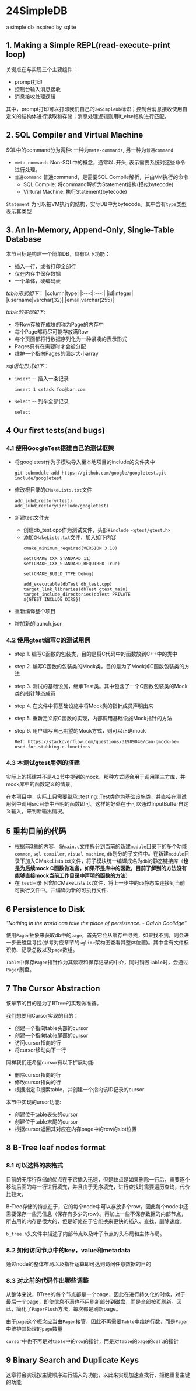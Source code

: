 # 24SimpleDB
a simple db inspired by sqlite

## 1. Making a Simple REPL(read-execute-print loop)
关键点在与实现三个主要组件：
* prompt打印
* 控制台输入消息接收
* 消息接收处理逻辑

其中，prompt打印可以打印我们自己的`24SimpleDb`标识；控制台消息接收使用自定义的结构体进行读取和存储；消息处理逻辑则用if_else结构进行匹配。

## 2. SQL Compiler and Virtual Machine
SQL中的command分为两种: 一种为`meta-commands`, 另一种为`普通command`
* `meta-commands`  Non-SQL中的概念，通常以`.`开头; 表示需要系统对这些命令进行处理。
* `普通command` 普通command，是需要SQL Compile解析，并由VM执行的命令
  * SQL Compile: 将command解析为Statement结构(模拟bytecode)
  * Virtural Machine: 执行Statement(bytecode)

`Statement` 为可以被VM执行的结构，实际DB中为bytecode。其中含有`type`类型表示其类型

## 3. An In-Memory, Append-Only, Single-Table Database
本节目标是构建一个简单DB，具有以下功能：
* 插入一行，或者打印全部行
* 仅在内存中保存数据
* 一个单体，硬编码表 

*table形式如下*：
|column|type|
|:---:|:---:|
|id|integer|
|username|varchar(32)|
|email|varchar(255)|


*table的实现如下*:
* 将Row存放在成块的称为Page的内存中
* 每个Page都将尽可能存放满Row
* 每个页面都将行数据序列化为一种紧凑的表示形式
* Pages只有在需要时才会被分配
* 维护一个指向Pages的固定大小array

*sql语句形式如下*：
* `insert` -- 插入一条记录

  `insert 1 cstack foo@bar.com`
* `select` -- 列举全部记录
  
  `select`

## 4 Our first tests(and bugs)
### 4.1 使用GoogleTest搭建自己的测试框架
* 将googletest作为子模块导入至本地项目的include的文件夹中

  `git submodule add https://github.com/google/googletest.git include/googletest`
* 修改根目录的`CMakeLists.txt`文件

    ```
    add_subdirectory(test)
    add_subdirectory(include/googletest)
    ```
* 新建test文件夹
  * 创建db_test.cpp作为测试文件，头部`#include <gtest/gtest.h>`
  * 添加`CMakeLists.txt`文件，加入如下内容
    ```
    cmake_minimum_required(VERSION 3.10)

    set(CMAKE_CXX_STANDARD 11)
    set(CMAKE_CXX_STANDARD_REQUIRED True)

    set(CMAKE_BUILD_TYPE Debug)

    add_executable(dbTest db_test.cpp)
    target_link_libraries(dbTest gtest_main)
    target_include_directories(dbTest PRIVATE ${GTEST_INCLUDE_DIRS})
    ```
* 重新编译整个项目
* 增加新的launch.json
### 4.2 **使用gtest编写C的测试用例**
* step 1. 编写C函数的包装类，目的是将C代码中的函数放到C++中的类中
* step 2. 编写C函数的包装类的Mock类，目的是为了Mock掉C函数包装类的方法
* step 3. 测试的基础设施，继承Test类。其中包含了一个C函数包装类的Mock类的指针静态成员
* step 4. 在文件中将基础设施中将Mock类的指针成员声明出来
* step 5. 重新定义原C函数的实现，内部调用基础设施Mock指针的方法
* step 6. 用户编写自己期望的Mock方式，则可以正确mock

  `Ref: https://stackoverflow.com/questions/31989040/can-gmock-be-used-for-stubbing-c-functions`
### 4.3 **本测试gtest用例的搭建**
实际上的搭建并不是4.2节中提到的mock，那种方式适合用于调用第三方库，并mock库中的函数定义的情景。 

在本项目中，实际上只需要继承::testing::Test类作为基础设施类，并直接在测试用例中调用src目录中声明的函数即可。这样的好处在于可以通过InputBuffer自定义输入，来判断输出情况。

## 5 重构目前的代码
* 根据前3章的内容，将`main.c`文件拆分到当前的新建`module`目录下的多个功能`common`, `sql compiler`, `visual machine`, `db`划分的子文件中。在新建`module`目录下加入CMakeLists.txt文件，将子模块统一编译成名为`db`的静态链接库（**也是为后续mock C函数做准备，如果不是库中的函数，目前了解到的方法没有能够直接mock当前工作目录中声明的函数的方法**）
* 在 `test`目录下增加CMakeLists.txt文件，将上一步中的`db`静态库连接到当前可执行文件中。并编译为新的可执行文件.

## 6 Persistence to Disk
*"Nothing in the world can take the place of persistence. - Calvin Coolidge"* 

使用`Pager`抽象来获取db中的`page`，首先它会从缓存中寻找，如果找不到，则会进一步去磁盘寻找(参考对应章节的`sqlite`架构图查看其整体位置)。其中含有文件标识符、记录总数以及`page`数组。 

`Table`中保存`Pager`指针作为其读取和保存记录的中介，同时销毁`Table`时，会通过`Pager`刷盘。

## 7 The Cursor Abstraction
该章节的目的是为了BTree的实现做准备。

我们想要用Cursor实现的目的：
* 创建一个指向table头部的cursor
* 创建一个指向table尾部的cursor
* 访问cursor指向的行
* 将cursor移动向下一行

同样我们还希望cursor有以下扩展功能:
* 删除cursor指向的行
* 修改cursor指向的行
* 根据指定ID搜索table，并创建一个指向该ID记录的cursor

本节中实现的ursor功能:
* 创建位于table表头的cursor
* 创建位于table末尾的cursor
* 根据cursor返回其对应在内存page中的row的slot位置

## 8 B-Tree leaf nodes format
### 8.1 可以选择的表格式
目前的无序行存储的优点在于它插入迅速，但是缺点是如果删除一行后，需要逐个移动后面的每一行进行填充，并且由于无序填充，进行查找时需要遍历查询，代价比较大。 

B-Tree存储的特点在于，它的每个node中可以存放多个row，因此每个node中还需要保存一些元信息（保存有多少的row）。再加上一些不保存数据的内部节点，所占用的内存是很大的，但是好处在于它能换来更快的插入、查找、删除速度。

`b_tree.h`头文件中描述了内部节点以及叶子节点的头布局和主体布局。

### 8.2 如何访问节点中的key，value和metadata
通过node的整体布局以及指针运算即可达到访问任意数据的目的

### 8.3 对之前的代码作出哪些调整
从整体来说，BTree的每个节点都是一个page，因此在进行持久化的时候，对于最后一个page，即使信息不满也不用刷新部分到磁盘，而是全部按页刷新。因此，简化了`PagerFlush`方法，每次都是刷新page。 

由于`page`这个概念应当由`Pager`接管，因此不再需要`Table`中维护行数，而是`Pager`中维护其处理的`page`数量 

`cursor`中也不再是对`table`中的`row`的指针，而是对`table`的`page`的`cell`的指针

## 9 Binary Search and Duplicate Keys
这章将会实现按主键顺序进行插入的功能，以此来实现加速查找行、拒绝重复主键的功能


